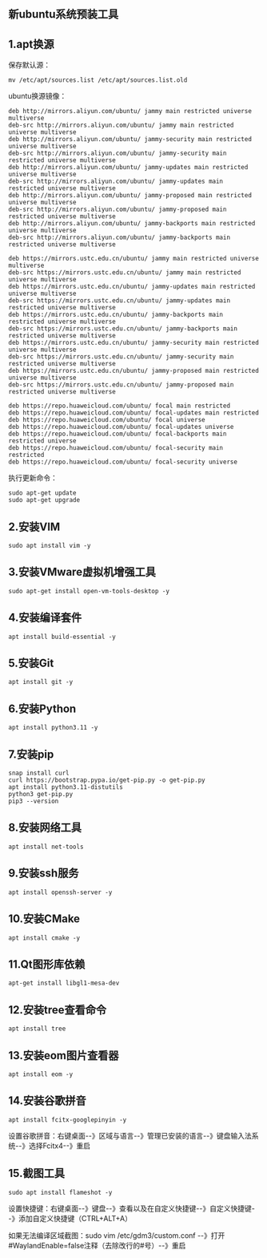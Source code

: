 ## 新ubuntu系统预装工具



## 1.apt换源

保存默认源：

```
mv /etc/apt/sources.list /etc/apt/sources.list.old
```

ubuntu换源镜像：

```
deb http://mirrors.aliyun.com/ubuntu/ jammy main restricted universe multiverse
deb-src http://mirrors.aliyun.com/ubuntu/ jammy main restricted universe multiverse
deb http://mirrors.aliyun.com/ubuntu/ jammy-security main restricted universe multiverse
deb-src http://mirrors.aliyun.com/ubuntu/ jammy-security main restricted universe multiverse
deb http://mirrors.aliyun.com/ubuntu/ jammy-updates main restricted universe multiverse
deb-src http://mirrors.aliyun.com/ubuntu/ jammy-updates main restricted universe multiverse
deb http://mirrors.aliyun.com/ubuntu/ jammy-proposed main restricted universe multiverse
deb-src http://mirrors.aliyun.com/ubuntu/ jammy-proposed main restricted universe multiverse
deb http://mirrors.aliyun.com/ubuntu/ jammy-backports main restricted universe multiverse
deb-src http://mirrors.aliyun.com/ubuntu/ jammy-backports main restricted universe multiverse

deb https://mirrors.ustc.edu.cn/ubuntu/ jammy main restricted universe multiverse
deb-src https://mirrors.ustc.edu.cn/ubuntu/ jammy main restricted universe multiverse
deb https://mirrors.ustc.edu.cn/ubuntu/ jammy-updates main restricted universe multiverse
deb-src https://mirrors.ustc.edu.cn/ubuntu/ jammy-updates main restricted universe multiverse
deb https://mirrors.ustc.edu.cn/ubuntu/ jammy-backports main restricted universe multiverse
deb-src https://mirrors.ustc.edu.cn/ubuntu/ jammy-backports main restricted universe multiverse
deb https://mirrors.ustc.edu.cn/ubuntu/ jammy-security main restricted universe multiverse
deb-src https://mirrors.ustc.edu.cn/ubuntu/ jammy-security main restricted universe multiverse
deb https://mirrors.ustc.edu.cn/ubuntu/ jammy-proposed main restricted universe multiverse
deb-src https://mirrors.ustc.edu.cn/ubuntu/ jammy-proposed main restricted universe multiverse

deb https://repo.huaweicloud.com/ubuntu/ focal main restricted
deb https://repo.huaweicloud.com/ubuntu/ focal-updates main restricted
deb https://repo.huaweicloud.com/ubuntu/ focal universe
deb https://repo.huaweicloud.com/ubuntu/ focal-updates universe
deb https://repo.huaweicloud.com/ubuntu/ focal-backports main restricted universe
deb https://repo.huaweicloud.com/ubuntu/ focal-security main restricted
deb https://repo.huaweicloud.com/ubuntu/ focal-security universe
```

执行更新命令：

```
sudo apt-get update
sudo apt-get upgrade
```

## 2.安装VIM

```
sudo apt install vim -y
```

## 3.安装VMware虚拟机增强工具

```
sudo apt-get install open-vm-tools-desktop -y
```

## 4.安装编译套件

```
apt install build-essential -y
```

## 5.安装Git

```
apt install git -y
```

## 6.安装Python

```
apt install python3.11 -y
```

## 7.安装pip

```
snap install curl
curl https://bootstrap.pypa.io/get-pip.py -o get-pip.py
apt install python3.11-distutils
python3 get-pip.py
pip3 --version
```

## 8.安装网络工具

```
apt install net-tools
```

## 9.安装ssh服务

```
apt install openssh-server -y
```

## 10.安装CMake

```
apt install cmake -y
```

## 11.Qt图形库依赖

```
apt-get install libgl1-mesa-dev
```

## 12.安装tree查看命令

```
apt install tree
```

## 13.安装eom图片查看器

```
apt install eom -y
```

## 14.安装谷歌拼音

```
apt install fcitx-googlepinyin -y
```

设置谷歌拼音：右键桌面--》区域与语言--》管理已安装的语言--》键盘输入法系统--》选择Fcitx4--》重启

## 15.截图工具

```
sudo apt install flameshot -y
```

设置快捷键：右键桌面--》键盘--》查看以及在自定义快捷键--》自定义快捷键--》添加自定义快捷键（CTRL+ALT+A）

如果无法编译区域截图：sudo vim /etc/gdm3/custom.conf  --》打开#WaylandEnable=false注释（去除改行的#号）--》重启
